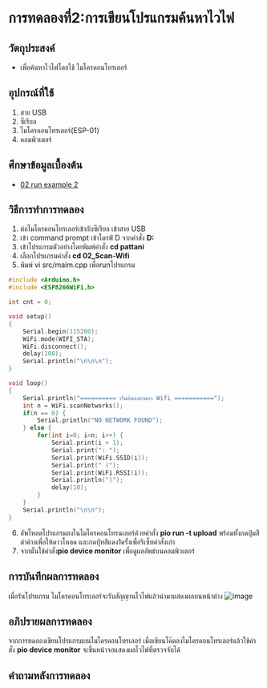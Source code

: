 # การทดลองที่2:การเขียนโปรแกรมค้นหาไวไฟ

## วัตถุประสงค์
* เพื่อค้นหาไวไฟโดยใช้ ไมโครคอนโทรเลอร์

## อุปกรณ์ที่ใช้
1. สาย USB
2. ซีเรียล
3. ไมโครคอนโทรเลอร์(ESP-01)
4. คอมพิวเตอร์

## ศึกษาข้อมูลเบื้องต้น
* [02 run example 2](https://youtu.be/yBjab0UNuB8)

## วิธีการทำการทดลอง
1. ต่อไมโครคอนโทรเลอร์เข้ากับซีเรียล เข้าสาย USB
2. เข้า command prompt เข้าไดรฟ์ D จากคำสั่ง **D:**
3. เข้าโปรแกรมตัวอย่างโดยพิมพ์คำสั่ง **cd pattani**
4. เลือกโปรแกรมคำสั่ง **cd 02_Scan-Wifi** 
5. พิมพ์ vi src/maim.cpp เพื่อrunโปรแกรม
```c
#include <Arduino.h>
#include <ESP8266WiFi.h>

int cnt = 0;

void setup()
{
	Serial.begin(115200);
	WiFi.mode(WIFI_STA);
	WiFi.disconnect();
	delay(100);
	Serial.println("\n\n\n");
}

void loop()
{
	Serial.println("========== เริ่มต้นแสกนหา Wifi ===========");
	int n = WiFi.scanNetworks();
	if(n == 0) {
		Serial.println("NO NETWORK FOUND");
	} else {
		for(int i=0; i<n; i++) {
			Serial.print(i + 1);
			Serial.print(": ");
			Serial.print(WiFi.SSID(i));
			Serial.print(" (");
			Serial.print(WiFi.RSSI(i));
			Serial.println(")");
			delay(10);
		}
	}
	Serial.println("\n\n");
}
```
6. อัพโหลดโปรแกรมลงในไมโครคอนโทรนเลอร์ด้วยคำสั่ง **pio run -t upload** พร้อมทั้งกดปุ่มสีดำค้างเพื่อให้ดาวโหลด และกดปุ่ทสีแดง1ครั้งเพื่อรีเซ็ทคำสั่งเก่า
7. จากนั้นใช้คำสั่ง**pio device monitor** เพื่อดูผลลัพธ์บนคอมพิวเตอร์


## การบันทึกผลการทดลอง
เมื่อรันโปรแกรม ไมโครคอนโทรเลอร์จะรับสัญญานไวไฟแล้วนำมาแสดงผลบนหน้าต่าง
![image](https://i.imgur.com/kvlzGVI.jpg)
## อภิปรายผลการทดลอง
จากการทดลองเขียนโปรแกรมบนไมโครคอนโทรเลอร์ เมื่อเขียนโค๊ดลงไมโครคอนโทรเลอร์แล้วใช้คำสั่ง **pio device monitor** จะขึ้นหน้าจอแสดงผลไวไฟที่ตรวจจับได้
## คำถามหลังการทดลอง
